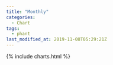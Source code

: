 ```yaml
---
title: "Monthly"
categories:
  - Chart
tags:
  - phant
last_modified_at: 2019-11-08T05:29:21Z
---
```


{% include charts.html %}

<script>
var drawThisChart = creata_drawChart('?limit=288&sample=30', 'chart-monthly');
google.charts.setOnLoadCallback(drawThisChart);
</script>

<div id="chart-monthly" style="width: 100%;"></div>

<!-- Local Variables: -->
<!-- time-stamp-pattern: "8/^last_modified_at: %:y-%02m-%02dT%02H:%02M:%02SZ$" -->
<!-- time-stamp-time-zone: "UTC" -->
<!-- End: -->
